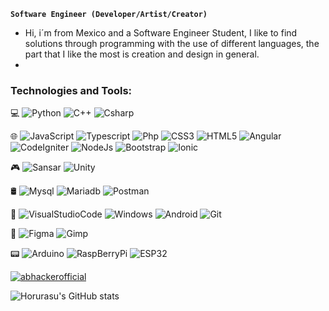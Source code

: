 
**`Software Engineer (Developer/Artist/Creator)`**


- Hi, i´m from Mexico and a Software Engineer Student, I like to find solutions through programming with the use of different languages, the part that I like the most is creation and design in general.
- 


<h3> Technologies and Tools: </h3>

💻
![Python](https://img.shields.io/badge/Python-05122A?style=flat&logo=python&logoColor=FFFB00)
![C++](https://img.shields.io/badge/C++-05122A?style=flat&logo=Cplusplus&logoColor=CD0000)
![Csharp](https://img.shields.io/badge/Csharp-05122A?style=flat&logo=Csharp&logoColor=9A4DE6)

🌐
![JavaScript](https://img.shields.io/badge/JavaScript-05122A?style=flat&logo=javascript)
![Typescript](https://img.shields.io/badge/Typescript-05122A?style=flat&logo=Typescript)
![Php](https://img.shields.io/badge/Php-05122A?style=flat&logo=php)
![CSS3](https://img.shields.io/badge/CSS-05122A?style=flat&logo=CSS3&logoColor=008BFF)
![HTML5](https://img.shields.io/badge/HTML-05122A?style=flat&logo=CSS3&logoColor=FF8A0E)
![Angular](https://img.shields.io/badge/Angular-05122A?style=flat&logo=Angular&logoColor=CD0000)
![CodeIgniter](https://img.shields.io/badge/CodeIgniter-05122A?style=flat&logo=CodeIgniter)
![NodeJs](https://img.shields.io/badge/NodeJs-05122A?style=flat&logo=node.js)
![Bootstrap](https://img.shields.io/badge/Bootstrap-05122A?style=flat&logo=Bootstrap)
![Ionic](https://img.shields.io/badge/Ionic-05122A?style=flat&logo=Ionic)

🎮
![Sansar](https://img.shields.io/badge/Sansar-05122A?style=flat&logo=Sansar&logoColor=239120)
![Unity](https://img.shields.io/badge/Unity-05122A?style=flat&logo=Unity)

🛢 
![Mysql](https://img.shields.io/badge/Mysql-05122A?style=flat&logo=Mysql)
![Mariadb](https://img.shields.io/badge/Mariadb-05122A?style=flat&logo=Mariadb)
![Postman](https://img.shields.io/badge/Postman-05122A?style=flat&logo=Postman)

🔧
![VisualStudioCode](https://img.shields.io/badge/-Visual%20Studio%20Code-05122A?style=flat&logo=visual-studio-code&logoColor=007ACC)
![Windows](https://img.shields.io/badge/Windows-05122A?style=flat&logo=windows&logoColor=008BFF)
![Android](https://img.shields.io/badge/-Android-05122A?style=flat&logo=android)
![Git](https://img.shields.io/badge/Git-05122A?style=flat&logo=Git)

🎨
![Figma](https://img.shields.io/badge/Figma-05122A?style=flat&logo=Figma)
![Gimp](https://img.shields.io/badge/Gimp-05122A?style=flat&logo=Gimp)

📟
![Arduino](https://img.shields.io/badge/Arduino-05122A?style=flat&logo=Arduino)
![RaspBerryPi](https://img.shields.io/badge/RaspBerryPi-05122A?style=flat&logo=RaspBerryPi&logoColor=A22846)
![ESP32](https://img.shields.io/badge/ESP32-05122A?style=flat&logo=esphome)



<a href="https://github.com/Horurasu"><img title="abhackerofficial" src="https://github-readme-stats.vercel.app/api/top-langs/?username=Horurasu&layout=compact&langs_count=12&hide_progress=true&theme=transparent&hide_border=true"></a>
  
![Horurasu's GitHub stats](https://github-readme-stats.vercel.app/api?username=Horurasu&show_icons=false&theme=transparent&hide_border=true&layout=compact&hide=issues,prs&rank_icon=github)





